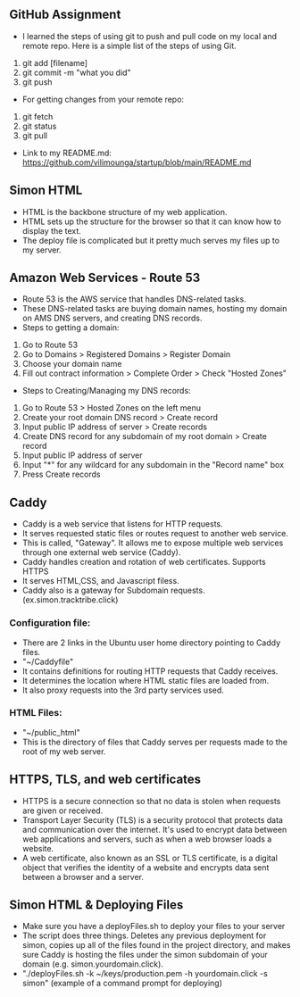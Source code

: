 ## GitHub Assignment
- I learned the steps of using git to push and pull code on my local and remote repo.
Here is a simple list of the steps of using Git.
1. git add [filename]
2. git commit -m "what you did"
3. git push
- For getting changes from your remote repo:
1. git fetch
2. git status
3. git pull
- Link to my README.md: https://github.com/vilimounga/startup/blob/main/README.md
## Simon HTML
- HTML is the backbone structure of my web application.
- HTML sets up the structure for the browser so that it can know how to display the text.
- The deploy file is complicated but it pretty much serves my files up to my server.
## Amazon Web Services - Route 53
- Route 53 is the AWS service that handles DNS-related tasks.
- These DNS-related tasks are buying domain names, hosting my domain on AMS DNS servers, and creating DNS records.
- Steps to getting a domain:
1. Go to Route 53
2. Go to Domains > Registered Domains > Register Domain
3. Choose your domain name 
4. Fill out contract information > Complete Order > Check "Hosted Zones"
- Steps to Creating/Managing my DNS records:
1. Go to Route 53 > Hosted Zones on the left menu
2. Create your root domain DNS record > Create record
3. Input public IP address of server > Create records
4. Create DNS record for any subdomain of my root domain > Create record
5. Input public IP address of server
6. Input "*" for any wildcard for any subdomain in the "Record name" box
7. Press Create records
## Caddy
- Caddy is a web service that listens for HTTP requests.
- It serves requested static files or routes request to another web service.
- This is called, "Gateway". It allows me to expose multiple web services through one external web service (Caddy).
- Caddy handles creation and rotation of web certificates. Supports HTTPS
- It serves HTML,CSS, and Javascript filess.
- Caddy also is a gateway for Subdomain requests. (ex.simon.tracktribe.click)
### Configuration file:
- There are 2 links in the Ubuntu user home directory pointing to Caddy files.
- "~/Caddyfile"
- It contains definitions for routing HTTP requests that Caddy receives.
- It determines the location where HTML static files are loaded from.
- It also proxy requests into the 3rd party services used.
### HTML Files:
- "~/public_html"
- This is the directory of files that Caddy serves per requests made to the root of my web server.
## HTTPS, TLS, and web certificates
- HTTPS is a secure connection so that no data is stolen when requests are given or received.
- Transport Layer Security (TLS) is a security protocol that protects data and communication over the internet. It's used to encrypt data between web applications and servers, such as when a web browser loads a website.
- A web certificate, also known as an SSL or TLS certificate, is a digital object that verifies the identity of a website and encrypts data sent between a browser and a server.
## Simon HTML & Deploying Files
- Make sure you have a deployFiles.sh to deploy your files to your server
- The script does three things. Deletes any previous deployment for simon, copies up all of the files found in the project directory, and makes sure Caddy is hosting the files under the simon subdomain of your domain (e.g. simon.yourdomain.click).
- "./deployFiles.sh -k ~/keys/production.pem -h yourdomain.click -s simon" (example of a command prompt for deploying)